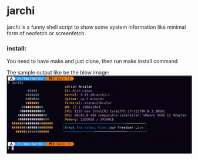 # jarchi
jarchi is a funny shell script to show some system information like minimal form of neofetch or screenfetch.

### install:
You need to have make and just clone, then run make install command 

The sample output like be the blow image:
![](https://github.com/arsalanyavari/jarchi/blob/main/pic.png) 
